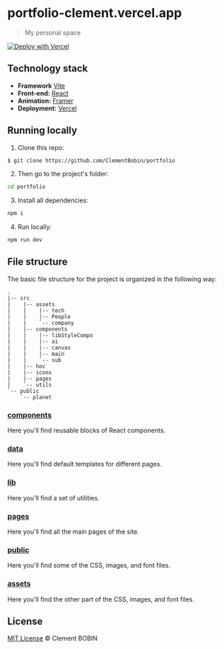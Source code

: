 # portfolio-clement.vercel.app

> My personal space

[![Deploy with Vercel](https://vercel.com/button)](https://vercel.com/new/clone?repository-url=https%3A%2F%2Fgithub.com%2FClementBobin%2Fportfolio)

## Technology stack

- **Framework** [Vite](https://https://vitejs.dev/)
- **Front-end:** [React](https://reactjs.org/)
- **Animation:** [Framer](https://www.framer.com/docs/animation/)
- **Deployment:** [Vercel](https://vercel.com/)

## Running locally

1. Clone this repo:

```sh
$ git clone https://github.com/ClementBobin/portfolio
```

2. Then go to the project's folder:

```sh
cd portfolio
```

3. Install all dependencies:

```sh
npm i
```

4. Run locally:

```sh
npm run dev
```

## File structure

The basic file structure for the project is organized in the following way:

```
.
|-- src
|    |-- assets
|    |    |-- tech
|    |    |-- People
|    |    `-- company
|    |-- components
|    |    |-- libStyleCompo
|    |    |-- ai
|    |    |-- canvas
|    |    |-- main
|    |    `-- sub
|    |-- hoc
|    |-- icons
|    |-- pages
|    `-- utils
`-- public
    `-- planet
```
### [components](https://github.com/ClementBobin/portfolio/tree/main/src/components)

Here you'll find reusable blocks of React components.

### [data](https://github.com/ClementBobin/portfolio/tree/main/src/constants)

Here you'll find default templates for different pages.

### [lib](https://github.com/ClementBobin/portfolio/tree/main/src/components/libStyleCompo)

Here you'll find a set of utilities.

### [pages](https://github.com/ClementBobin/portfolio/tree/main/src/pages)

Here you'll find all the main pages of the site.

### [public](https://github.com/ClementBobin/portfolio/tree/main/public)

Here you'll find some of the CSS, images, and font files.

### [assets](https://github.com/ClementBobin/portfolio/tree/main/src/assets)

Here you'll find the other part of the CSS, images, and font files.


## License

[MIT License](http://ClementBobin.mit-license.org/) © Clement BOBIN
